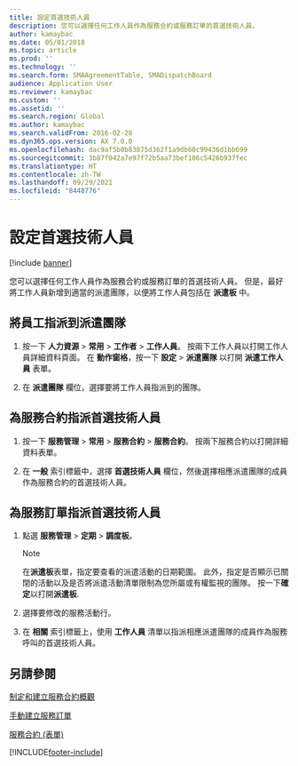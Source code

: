 ```yaml
---
title: 設定首選技術人員
description: 您可以選擇任何工作人員作為服務合約或服務訂單的首選技術人員。
author: kamaybac
ms.date: 05/01/2018
ms.topic: article
ms.prod: ''
ms.technology: ''
ms.search.form: SMAAgreementTable, SMADispatchBoard
audience: Application User
ms.reviewer: kamaybac
ms.custom: ''
ms.assetid: ''
ms.search.region: Global
ms.author: kamaybac
ms.search.validFrom: 2016-02-28
ms.dyn365.ops.version: AX 7.0.0
ms.openlocfilehash: dac9af5b0b83875d362f1a9db60c99436d1bb699
ms.sourcegitcommit: 3b87f042a7e97f72b5aa73bef186c5426b937fec
ms.translationtype: HT
ms.contentlocale: zh-TW
ms.lasthandoff: 09/29/2021
ms.locfileid: "8448776"
---
```

# <a name="set-up-a-preferred-technician"></a>設定首選技術人員 

[!include [banner](../includes/banner.md)]


您可以選擇任何工作人員作為服務合約或服務訂單的首選技術人員。 但是，最好將工作人員新增到適當的派遣團隊，以便將工作人員包括在 **派遣板** 中。

## <a name="assign-employee-to-a-dispatch-team"></a>將員工指派到派遣團隊

1.  按一下 **人力資源** \> **常用** \> **工作者** \> **工作人員**。 按兩下工作人員以打開工作人員詳細資料頁面。 在 **動作窗格**，按一下 **設定** \> **派遣團隊** 以打開 **派遣工作人員** 表單。

2.  在 **派遣團隊** 欄位，選擇要將工作人員指派到的團隊。

## <a name="assign-a-preferred-technician-to-a-service-agreement"></a>為服務合約指派首選技術人員

1.  按一下 **服務管理** \> **常用** \> **服務合約** \> **服務合約**。 按兩下服務合約以打開詳細資料表單。

2.  在 **一般** 索引標籤中，選擇 **首選技術人員** 欄位，然後選擇相應派遣團隊的成員作為服務合約的首選技術人員。

## <a name="assign-a-preferred-technician-to-a-service-order"></a>為服務訂單指派首選技術人員

1.  點選 **服務管理** \> **定期** \> **調度板**。
    

    > [!NOTE]
    > <P>在<STRONG>派遣板</STRONG>表單，指定要查看的派遣活動的日期範圍。 此外，指定是否顯示已關閉的活動以及是否將派遣活動清單限制為您所屬或有權監視的團隊。 按一下<STRONG>確定</STRONG>以打開<STRONG>派遣板</STRONG>.</P>



2.  選擇要修改的服務活動行。

3.  在 **相關** 索引標籤上，使用 **工作人員** 清單以指派相應派遣團隊的成員作為服務呼叫的首選技術人員。

## <a name="see-also"></a>另請參閱

[制定和建立服務合約概觀](service-agreements.md)

[手動建立服務訂單](create-service-orders-manually.md)

[服務合約 (表單)](https://technet.microsoft.com/library/aa617823\(v=ax.60\))
  




[!INCLUDE[footer-include](../../includes/footer-banner.md)]